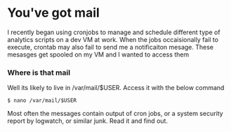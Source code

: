 # You've got mail

I recently began using cronjobs to manage and schedule different type of analytics scripts on a dev VM at work. When the jobs occaisionally fail to execute, crontab may also fail to send me a notificaiton mesage. These mesasges get spooled on my VM and I wanted to access them

###  Where is that mail
Well its likely to live in /var/mail/$USER. Access it with the below command

```
$ nano /var/mail/$USER
```

Most often the messages contain output of cron jobs, or a system security report by logwatch, or similar junk. Read it and find out.